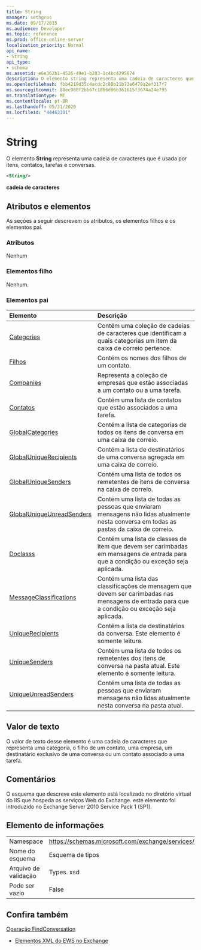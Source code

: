 ```yaml
---
title: String
manager: sethgros
ms.date: 09/17/2015
ms.audience: Developer
ms.topic: reference
ms.prod: office-online-server
localization_priority: Normal
api_name:
- String
api_type:
- schema
ms.assetid: e6e362b1-4526-49e1-b283-1c4bc4295874
description: O elemento string representa uma cadeia de caracteres que é usada por itens, contatos, tarefas e conversas.
ms.openlocfilehash: fbb4219d35c4acdc2c80b21b73e6479a2ef317f7
ms.sourcegitcommit: 88ec988f2bb67c1866d06b361615f3674a24e795
ms.translationtype: MT
ms.contentlocale: pt-BR
ms.lasthandoff: 05/31/2020
ms.locfileid: "44463101"
---
```

# <a name="string"></a>String

O elemento **String** representa uma cadeia de caracteres que é usada por itens, contatos, tarefas e conversas. 
  
```XML
<String/>
```

 **cadeia de caracteres**
## <a name="attributes-and-elements"></a>Atributos e elementos

As seções a seguir descrevem os atributos, os elementos filhos e os elementos pai.
  
### <a name="attributes"></a>Atributos

Nenhum
  
### <a name="child-elements"></a>Elementos filho

Nenhum.
  
### <a name="parent-elements"></a>Elementos pai

|**Elemento**|**Descrição**|
|:-----|:-----|
|[Categories](categories-ex15websvcsotherref.md) <br/> |Contém uma coleção de cadeias de caracteres que identificam a quais categorias um item da caixa de correio pertence.  <br/> |
|[Filhos](children.md) <br/> |Contém os nomes dos filhos de um contato.  <br/> |
|[Companies](companies.md) <br/> |Representa a coleção de empresas que estão associadas a um contato ou a uma tarefa.  <br/> |
|[Contatos](contacts-ex15websvcsotherref.md) <br/> |Contém uma lista de contatos que estão associados a uma tarefa.  <br/> |
|[GlobalCategories](globalcategories.md) <br/> |Contém a lista de categorias de todos os itens de conversa em uma caixa de correio.  <br/> |
|[GlobalUniqueRecipients](globaluniquerecipients.md) <br/> |Contém a lista de destinatários de uma conversa agregada em uma caixa de correio.  <br/> |
|[GlobalUniqueSenders](globaluniquesenders.md) <br/> |Contém uma lista de todos os remetentes de itens de conversa na caixa de correio.  <br/> |
|[GlobalUniqueUnreadSenders](globaluniqueunreadsenders.md) <br/> |Contém uma lista de todas as pessoas que enviaram mensagens não lidas atualmente nesta conversa em todas as pastas da caixa de correio.  <br/> |
|[Doclasss](itemclasses.md) <br/> |Contém uma lista de classes de item que devem ser carimbadas em mensagens de entrada para que a condição ou exceção seja aplicada.  <br/> |
|[MessageClassifications](messageclassifications.md) <br/> |Contém uma lista das classificações de mensagem que devem ser carimbadas nas mensagens de entrada para que a condição ou exceção seja aplicada.  <br/> |
|[UniqueRecipients](uniquerecipients.md) <br/> |Contém a lista de destinatários da conversa. Este elemento é somente leitura.  <br/> |
|[UniqueSenders](uniquesenders.md) <br/> |Contém uma lista de todos os remetentes dos itens de conversa na pasta atual. Este elemento é somente leitura.  <br/> |
|[UniqueUnreadSenders](uniqueunreadsenders.md) <br/> |Contém uma lista de todas as pessoas que enviaram mensagens não lidas atualmente nesta conversa na pasta atual.  <br/> |
   
## <a name="text-value"></a>Valor de texto

O valor de texto desse elemento é uma cadeia de caracteres que representa uma categoria, o filho de um contato, uma empresa, um destinatário exclusivo de uma conversa ou um contato associado a uma tarefa.
  
## <a name="remarks"></a>Comentários

O esquema que descreve este elemento está localizado no diretório virtual do IIS que hospeda os serviços Web do Exchange. este elemento foi introduzido no Exchange Server 2010 Service Pack 1 (SP1).
  
## <a name="element-information"></a>Elemento de informações

|||
|:-----|:-----|
|Namespace  <br/> |https://schemas.microsoft.com/exchange/services/2006/types  <br/> |
|Nome do esquema  <br/> |Esquema de tipos  <br/> |
|Arquivo de validação  <br/> |Types. xsd  <br/> |
|Pode ser vazio  <br/> |False  <br/> |
   
## <a name="see-also"></a>Confira também



[Operação FindConversation](findconversation-operation.md)


- [Elementos XML do EWS no Exchange](ews-xml-elements-in-exchange.md)

